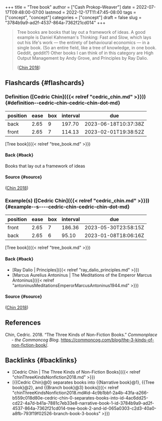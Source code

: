 +++
title = "Tree book"
author = ["Cash Prokop-Weaver"]
date = 2022-07-17T09:48:00-07:00
lastmod = 2022-12-17T11:47:45-08:00
tags = ["concept", "concept"]
categories = ["concept"]
draft = false
slug = "3784b9a9-ad2f-4537-864a-7362f21cd014"
+++

> Tree books are books that lay out a framework of ideas. A good example is Daniel Kahneman's Thinking: Fast and Slow, which lays out his life's work — the entirety of behavioural economics — in a single book. (So an entire field, like a tree of knowledge, in one book. Geddit, geddit?) Other books I can think of in this category are High Output Management by Andy Grove, and Principles by Ray Dalio.
>
> (<a href="#citeproc_bib_item_1">Chin 2018</a>)


## Flashcards {#flashcards}


### Definition ([Cedric Chin]({{< relref "cedric_chin.md" >}})) {#definition--cedric-chin-cedric-chin-dot-md}

| position | ease | box | interval | due                  |
|----------|------|-----|----------|----------------------|
| back     | 2.65 | 9   | 197.70   | 2023-06-18T10:37:38Z |
| front    | 2.65 | 7   | 114.13   | 2023-02-01T19:38:52Z |

[Tree book]({{< relref "tree_book.md" >}})


#### Back {#back}

Books that lay out a framework of ideas


#### Source {#source}

(<a href="#citeproc_bib_item_1">Chin 2018</a>)


### Example(s) ([Cedric Chin]({{< relref "cedric_chin.md" >}})) {#example--s----cedric-chin-cedric-chin-dot-md}

| position | ease | box | interval | due                  |
|----------|------|-----|----------|----------------------|
| front    | 2.65 | 7   | 186.36   | 2023-05-30T23:58:15Z |
| back     | 2.65 | 6   | 95.10    | 2023-01-08T18:06:16Z |

[Tree book]({{< relref "tree_book.md" >}})


#### Back {#back}

-   [Ray Dalio | Principles]({{< relref "ray_dalio_principles.md" >}})
-   [Marcus Aurelius Antoninus | The Meditations of the Emperor Marcus Antoninus]({{< relref "antoninusMeditationsEmperorMarcusAntoninus1944.md" >}})


#### Source {#source}

(<a href="#citeproc_bib_item_1">Chin 2018</a>)

## References

<style>.csl-entry{text-indent: -1.5em; margin-left: 1.5em;}</style><div class="csl-bib-body">
  <div class="csl-entry"><a id="citeproc_bib_item_1"></a>Chin, Cedric. 2018. “The Three Kinds of Non-Fiction Books.” <i>Commonplace - the Commoncog Blog</i>. <a href="https://commoncog.com/blog/the-3-kinds-of-non-fiction-book/">https://commoncog.com/blog/the-3-kinds-of-non-fiction-book/</a>.</div>
</div>


## Backlinks {#backlinks}

-   [Cedric Chin | The Three Kinds of Non-Fiction Books]({{< relref "chinThreeKindsNonfiction2018.md" >}})
-   [{{Cedric Chin}@0} separates books into {{Narrative book}@1}, {{Tree book}@2}, and {{Branch book}@3} books]({{< relref "chinThreeKindsNonfiction2018.md#id-4c9b1bbf-2a4b-43fa-a266-b559c018d80e-cedric-chin-0-separates-books-into-id-4ac6dd25-cd22-4a7d-b41a-7881c7eb33e8-narrative-book-1-id-3784b9a9-ad2f-4537-864a-7362f21cd014-tree-book-2-and-id-065a0303-c2d3-40a0-a8fb-793f19f02526-branch-book-3-books" >}})
